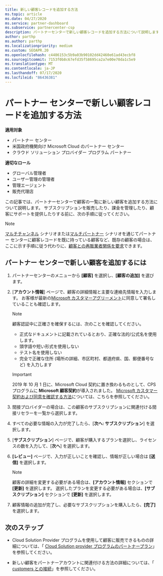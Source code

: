 ```yaml
---
title: 新しい顧客レコードを追加する方法
ms.topic: article
ms.date: 04/27/2020
ms.service: partner-dashboard
ms.subservice: partnercenter-csp
description: パートナーセンターで新しい顧客レコードを追加する方法について説明します。 その後、顧客のサブスクリプションを販売したり、請求を管理したり、カスタマーサポートを提供したりすることができます。
author: parthp
ms.author: parthp
ms.localizationpriority: medium
ms.custom: SEOAPR.20
ms.openlocfilehash: c4486153c5b9a03b90102dd42460e61ad43ecbf8
ms.sourcegitcommit: 7153f0b8c67efd35f58695ca2a7e00e70da1c5e9
ms.translationtype: MT
ms.contentlocale: ja-JP
ms.lasthandoff: 07/17/2020
ms.locfileid: "86436381"
---
```

# <a name="how-to-add-a-new-customer-record-in-partner-center"></a>パートナー センターで新しい顧客レコードを追加する方法

**適用対象**

- パートナー センター
- 米国政府機関向け Microsoft Cloud のパートナー センター
- クラウド ソリューション プロバイダー プログラム パートナー

**適切なロール**

- グローバル管理者
- ユーザー管理の管理者
- 管理エージェント
- 販売代理店

この記事では、パートナーセンターで顧客の一覧に新しい顧客を追加する方法について説明します。 サブスクリプションを販売したり、課金を管理したり、顧客にサポートを提供したりする前に、次の手順に従ってください。

>[!NOTE]
>[マルチチャンネル](multichannel.md) シナリオまたは[マルチパートナー](multipartner.md) シナリオを通じてパートナー センターに顧客レコードを既に持っている顧客など、既存の顧客の場合は、ここに示す手順に従う代わりに、[顧客との再販業者関係を要求](request-a-relationship-with-a-customer.md)できます。

## <a name="to-add-a-new-customer-in-partner-center"></a>パートナー センターで新しい顧客を追加するには

1. パートナーセンターのメニューから **[顧客]** を選択し、**[顧客の追加]** を選びます。

2. [**アカウント情報**] ページで、顧客の詳細情報と主要な連絡先情報を入力します。 お客様が最新の[Microsoft カスタマーアグリーメント](agreements.md)に同意して署名していることも確認します。

   >[!NOTE]
   >
   >顧客認証中に正確さを確保するには、次のことを確認してください。
   >
   >- 正式なドキュメントに記載されているとおり、正確な法的/公式名を使用します。
   >- 頭字語や短い形式を使用しない
   >- テスト名を使用しない
   >- 完全で正確な住所 (場所の詳細、市区町村、都道府県、国、郵便番号など) を入力します

   >[!IMPORTANT]
   > 2019 年 10 月 1 日に、Microsoft Cloud 契約に置き換わるものとして、CPS プログラムに **Microsoft 顧客契約**が導入されました。 [Microsoft カスタマー契約および同意を確認する方法](confirm-customer-agreement.md)については、こちらを参照してください。
  
3. 間接プロバイダーの場合は、この顧客のサブスクリプションに関連付ける間接リセラーを一覧から選択します。

4. すべての必要な情報の入力が完了したら、[**次へ: サブスクリプション**] を選択します。

5. [**サブスクリプション**] ページで、顧客が購入するプランを選択し、ライセンスの数を入力して、[**次へ**] を選択します。

6. **[レビュー]** ページで、入力が正しいことを確認し、情報が正しい場合は **[送信]** を選択します。

   >[!NOTE]
   >顧客の詳細を変更する必要がある場合は、**[アカウント情報]** セクションで **[更新]** を選択します。 選択したプランを変更する必要がある場合は、**[サブスクリプション]** セクションで **[更新]** を選択します。

7. 顧客情報の追加が完了し、必要なサブスクリプションを購入したら、**[完了]** を選択します。

## <a name="next-steps"></a>次のステップ

- Cloud Solution Provider プログラムを使用して顧客に販売できるものの詳細については、「 [Cloud Solution provider プログラムのパートナープラン](csp-offers.md)」を参照してください。

- 新しい顧客をパートナーアカウントに関連付ける方法の詳細については、「 [customers との接続](customer-accounts.md)」を参照してください。

